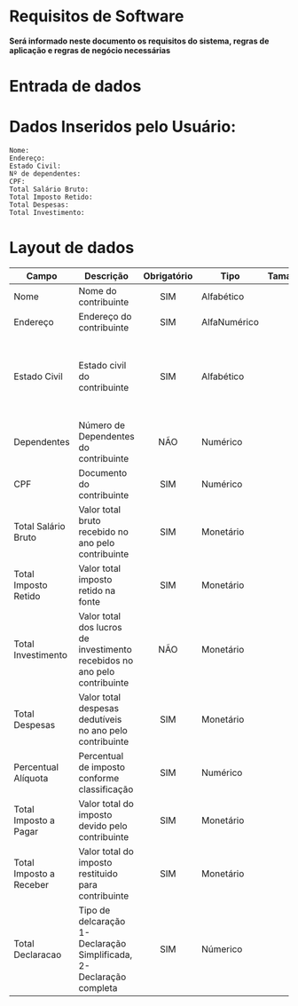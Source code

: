 # Requisitos de Software
__Será informado neste documento os requisitos do sistema, regras de aplicação e regras de negócio necessárias__
# Entrada de dados

# Dados Inseridos pelo Usuário:
    Nome:
    Endereço:
    Estado Civil:
    Nº de dependentes:
    CPF:
    Total Salário Bruto:
    Total Imposto Retido:
    Total Despesas:
    Total Investimento:
    
    
# Layout de dados 
| Campo | Descrição | Obrigatório | Tipo | Tamanho | Formatação |
| --- | --- |  :---: |  --- |  ---: |   --- |
| Nome | Nome do contribuinte  | SIM | Alfabético | 50 | |
|Endereço | Endereço do contribuinte  | SIM | AlfaNumérico  | 100 | |
|Estado Civil  | Estado civil do contribuinte  | SIM | Alfabético  | 1 | <p>C-CASADO</p><p>S-SOLTEIRO</p><p>D-DIVORCIADO</p> V-VIÚVO  |
|Dependentes  | Número de Dependentes do contribuinte  | NÃO| Numérico  | 2 | NN |
|CPF  | Documento   do contribuinte  | SIM | Numérico  | 11 | NNN.NNN.NNN-NN |
|Total Salário Bruto  |Valor total bruto recebido no ano pelo contribuinte  | SIM | Monetário  | 15 | NN.NNN.NN|
|Total Imposto Retido  |Valor total imposto retido na fonte  | SIM | Monetário  | 15 | NN.NNN.NN|
|Total Investimento |Valor total dos lucros de investimento recebidos  no ano pelo contribuinte  | NÃO| Monetário  | 15 | NN.NNN.NN|
|Total Despesas  |Valor total despesas dedutíveis  no ano pelo contribuinte  | SIM | Monetário  | 15 | NN.NNN.NN|
|Percentual Alíquota  | Percentual de imposto conforme classificação  | SIM | Numérico  | 2 |NN|
|Total Imposto a Pagar |Valor total do imposto devido pelo contribuinte | SIM | Monetário  | 15 | NN.NNN.NN|
|Total Imposto a Receber |Valor total do imposto restituido para contribuinte | SIM | Monetário  | 15 | NN.NNN.NN|
|Total Declaracao |Tipo de delcaração 1- Declaração Simplificada, 2- Declaração completa| SIM | Númerico  | 1 | N|


  
